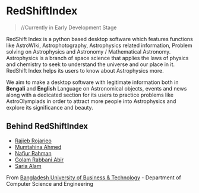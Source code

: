 # RedShiftIndex

>//Currently in Early Development Stage

RedShift Index is a python based desktop software which features functions like AstroWIki, Astrophotography, Astrophysics related information, Problem solving on Astrophysics and Astronomy / Mathematical Astronomy. Astrophysics is a branch of space science that applies the laws of physics and chemistry to seek to understand the universe and our place in it. RedShift Index helps its users to know about Astrophysics more.

We aim to make a desktop software with legitimate information both in **Bengali** and **English** Language on Astronomical objects, events and news along with a dedicated section for its users to practice problems like AstroOlympiads in order to attract more people into Astrophysics and explore its significance and beauty.


## Behind RedShiftIndex

- [Rajieb Rojarieo](https://github.com/tesla1618)
- [Mumtahina Ahmed](https://github.com/remesis)
- [Nafiur Rahman](https://github.com/Nafiur01)
- [Golam Rabbani Abir](https://github.com/Abir0606)
- [Saria Alam](https://github.com/SariaAlam)

From [Bangladesh University of Business & Technology](https://bubt.edu.bd) - Department of Computer Science and Engineering
